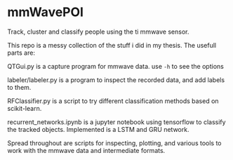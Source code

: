 # mmWavePOI

Track, cluster and classify people using the ti mmwave sensor.

This repo is a messy collection of the stuff i did in my thesis. The usefull parts are:

QTGui.py is a capture program for mmwave data.
use `-h` to see the options

labeler/labeler.py is a program to inspect the recorded data, and add labels to them.

RFClassifier.py is a script to try different classification methods based on scikit-learn.

recurrent_networks.ipynb is a jupyter notebook using tensorflow to classify the tracked objects. Implemented is a LSTM and GRU network.

Spread throughout are scripts for inspecting, plotting, and various tools to work with the mmwave data and intermediate formats.
